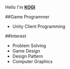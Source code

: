 Hello I'm **[KOGI](https://rrd0627.github.io)**

##Game Programmer

- Unity Client Programming


##Interest

- Problem Solving
- Game Design
- Design Pattern
- Computer Graphics
